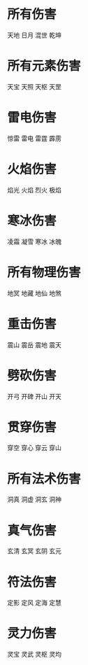 # 所有伤害

天地
日月
混世
乾坤

# 所有元素伤害

天宝
天照
天枢
天罡

# 雷电伤害

惊雷
雷电
雷霆
霹雳

# 火焰伤害

焰光
火焰
烈火
极焰

# 寒冰伤害

凌霜
凝雪
寒冰
冰魄

# 所有物理伤害

地冥
地藏
地仙
地煞

# 重击伤害

震山
震岳
震地
震天

# 劈砍伤害

开弓
开碑
开山
开天

# 贯穿伤害

穿空
穿心
穿云
穿山

# 所有法术伤害

洞真
洞虚
洞玄
洞神

# 真气伤害

玄清
玄冥
玄阴
玄元

# 符法伤害

定影
定风
定海
定慧

# 灵力伤害

灵宝
灵武
灵枢
灵均
